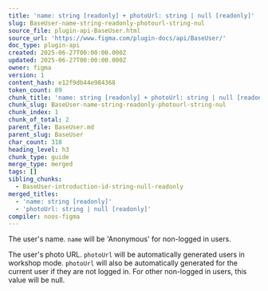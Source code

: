 ```yaml
---
title: 'name: string [readonly] + photoUrl: string | null [readonly]'
slug: BaseUser-name-string-readonly-photourl-string-nul
source_file: plugin-api-BaseUser.html
source_url: 'https://www.figma.com/plugin-docs/api/BaseUser/'
doc_type: plugin-api
created: 2025-06-27T00:00:00.000Z
updated: 2025-06-27T00:00:00.000Z
owner: figma
version: 1
content_hash: e12f9db44e984368
token_count: 89
chunk_title: 'name: string [readonly] + photoUrl: string | null [readonly]'
chunk_slug: BaseUser-name-string-readonly-photourl-string-nul
chunk_index: 1
chunk_of_total: 2
parent_file: BaseUser.md
parent_slug: BaseUser
char_count: 310
heading_level: h3
chunk_type: guide
merge_type: merged
tags: []
sibling_chunks:
  - BaseUser-introduction-id-string-null-readonly
merged_titles:
  - 'name: string [readonly]'
  - 'photoUrl: string | null [readonly]'
compiler: noos-figma
---
```


The user's name. `name` will be 'Anonymous' for non-logged in users.

The user's photo URL. `photoUrl` will be automatically generated users in workshop mode.
`photoUrl` will also be automatically generated for the current user if they are not logged in.
For other non-logged in users, this value will be null.
